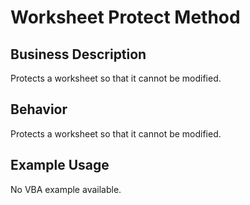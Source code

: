 # Worksheet Protect Method

## Business Description
Protects a worksheet so that it cannot be modified.

## Behavior
Protects a worksheet so that it cannot be modified.

## Example Usage
No VBA example available.